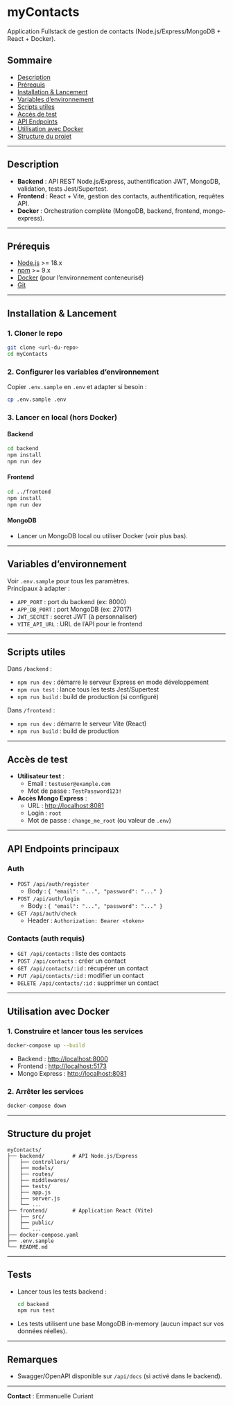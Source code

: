 # myContacts

Application Fullstack de gestion de contacts (Node.js/Express/MongoDB + React + Docker).

## Sommaire

- [Description](#description)
- [Prérequis](#prérequis)
- [Installation & Lancement](#installation--lancement)
- [Variables d’environnement](#variables-denvironnement)
- [Scripts utiles](#scripts-utiles)
- [Accès de test](#accès-de-test)
- [API Endpoints](#api-endpoints)
- [Utilisation avec Docker](#utilisation-avec-docker)
- [Structure du projet](#structure-du-projet)

---

## Description

- **Backend** : API REST Node.js/Express, authentification JWT, MongoDB, validation, tests Jest/Supertest.
- **Frontend** : React + Vite, gestion des contacts, authentification, requêtes API.
- **Docker** : Orchestration complète (MongoDB, backend, frontend, mongo-express).

---

## Prérequis

- [Node.js](https://nodejs.org/) >= 18.x
- [npm](https://www.npmjs.com/) >= 9.x
- [Docker](https://www.docker.com/) (pour l’environnement conteneurisé)
- [Git](https://git-scm.com/)

---

## Installation & Lancement

### 1. Cloner le repo

```bash
git clone <url-du-repo>
cd myContacts
```

### 2. Configurer les variables d’environnement

Copier `.env.sample` en `.env` et adapter si besoin :

```bash
cp .env.sample .env
```

### 3. Lancer en local (hors Docker)

#### Backend

```bash
cd backend
npm install
npm run dev
```

#### Frontend

```bash
cd ../frontend
npm install
npm run dev
```

#### MongoDB

- Lancer un MongoDB local ou utiliser Docker (voir plus bas).

---

## Variables d’environnement

Voir `.env.sample` pour tous les paramètres.  
Principaux à adapter :

- `APP_PORT` : port du backend (ex: 8000)
- `APP_DB_PORT` : port MongoDB (ex: 27017)
- `JWT_SECRET` : secret JWT (à personnaliser)
- `VITE_API_URL` : URL de l’API pour le frontend

---

## Scripts utiles

Dans `/backend` :

- `npm run dev` : démarre le serveur Express en mode développement
- `npm run test` : lance tous les tests Jest/Supertest
- `npm run build` : build de production (si configuré)

Dans `/frontend` :

- `npm run dev` : démarre le serveur Vite (React)
- `npm run build` : build de production

---

## Accès de test

- **Utilisateur test** :
  - Email : `testuser@example.com`
  - Mot de passe : `TestPassword123!`
- **Accès Mongo Express** :
  - URL : [http://localhost:8081](http://localhost:8081)
  - Login : `root`
  - Mot de passe : `change_me_root` (ou valeur de `.env`)

---

## API Endpoints principaux

### Auth

- `POST /api/auth/register`
  - Body : `{ "email": "...", "password": "..." }`
- `POST /api/auth/login`
  - Body : `{ "email": "...", "password": "..." }`
- `GET /api/auth/check`
  - Header : `Authorization: Bearer <token>`

### Contacts (auth requis)

- `GET /api/contacts` : liste des contacts
- `POST /api/contacts` : créer un contact
- `GET /api/contacts/:id` : récupérer un contact
- `PUT /api/contacts/:id` : modifier un contact
- `DELETE /api/contacts/:id` : supprimer un contact

---

## Utilisation avec Docker

### 1. Construire et lancer tous les services

```bash
docker-compose up --build
```

- Backend : [http://localhost:8000](http://localhost:8000)
- Frontend : [http://localhost:5173](http://localhost:5173)
- Mongo Express : [http://localhost:8081](http://localhost:8081)

### 2. Arrêter les services

```bash
docker-compose down
```

---

## Structure du projet

```
myContacts/
├── backend/         # API Node.js/Express
│   ├── controllers/
│   ├── models/
│   ├── routes/
│   ├── middlewares/
│   ├── tests/
│   ├── app.js
│   ├── server.js
│   └── ...
├── frontend/        # Application React (Vite)
│   ├── src/
│   ├── public/
│   └── ...
├── docker-compose.yaml
├── .env.sample
└── README.md
```

---

## Tests

- Lancer tous les tests backend :
  ```bash
  cd backend
  npm run test
  ```
- Les tests utilisent une base MongoDB in-memory (aucun impact sur vos données réelles).

---

## Remarques

- Swagger/OpenAPI disponible sur `/api/docs` (si activé dans le backend).

---

**Contact** : Emmanuelle Curiant
